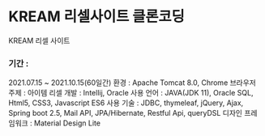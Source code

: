 # KREAM 리셀사이트 클론코딩

KREAM 리셀 사이트
### 기간 : 
2021.07.15 ~ 2021.10.15(60일간)
환경 : Apache Tomcat 8.0, Chrome 브라우저
주제 : 아이템 리셀
개발 : Intellij, Oracle
사용 언어 : JAVA(JDK 11), Oracle SQL, Html5, CSS3, Javascript ES6
사용 기술 : JDBC, thymeleaf, jQuery, Ajax, Spring boot 2.5, Mail API, JPA/Hibernate, Restful Api, queryDSL 
디자인 프레임워크 : Material Design Lite
